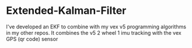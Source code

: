 # Extended-Kalman-Filter
I've developed an EKF to combine with my vex v5 programming algorithms in my other repos. It combines the v5 2 wheel 1 imu tracking with the vex GPS (qr code) sensor
